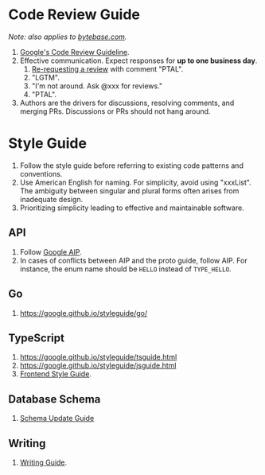 # Code Review Guide

_Note: also applies to [bytebase.com](https://github.com/bytebase/bytebase.com)._

1. [Google's Code Review Guideline](https://google.github.io/eng-practices/).
1. Effective communication. Expect responses for **up to one business day**.
   1. [Re-requesting a review](https://docs.github.com/en/pull-requests/collaborating-with-pull-requests/reviewing-changes-in-pull-requests/about-pull-request-reviews#about-pull-request-reviews) with comment "PTAL".
   1. "LGTM".
   1. "I'm not around. Ask @xxx for reviews."
   2. "PTAL".
2. Authors are the drivers for discussions, resolving comments, and merging PRs. Discussions or PRs should not hang around.

# Style Guide

1. Follow the style guide before referring to existing code patterns and conventions.
1. Use American English for naming. For simplicity, avoid using "xxxList". The ambiguity between singular and plural forms often arises from inadequate design.
1. Prioritizing simplicity leading to effective and maintainable software.

## API

1. Follow [Google AIP](https://google.aip.dev/).
1. In cases of conflicts between AIP and the proto guide, follow AIP. For instance, the enum name should be `HELLO` instead of `TYPE_HELLO`.

## Go

1. https://google.github.io/styleguide/go/

## TypeScript

1. https://google.github.io/styleguide/tsguide.html
1. https://google.github.io/styleguide/jsguide.html
1. [Frontend Style Guide](fe-style-guide.md).

## Database Schema

1. [Schema Update Guide](schema-update-guide.md)

## Writing

1. [Writing Guide](writing-guide.md).
